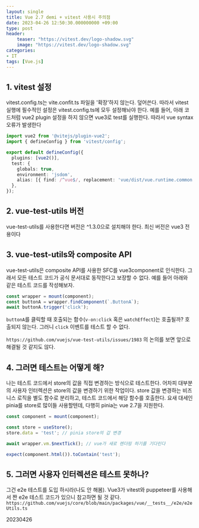 ```yaml
---
layout: single
title: Vue 2.7 demi + vitest 사용시 주의점
date: 2023-04-26 12:50:30.000000000 +09:00
type: post
header:
    teaser: "https://vitest.dev/logo-shadow.svg"
    image: "https://vitest.dev/logo-shadow.svg"
categories:
- IT
tags: [Vue.js]
---
```


## 1. vitest 설정

vitest.config.ts는 vite.confit.ts 파일을 '확장'하지 않는다. 덮어쓴다. 따라서 vitest 실행에 필수적인 설정은 vitest.config.ts에 모두 설정해놔야 한다. 예를 들어, 아래 코드처럼 vue2 plugin 설정을 하지 않으면 vue3로 test를 실행한다. 따라서 vue syntax 오류가 발생한다

```typescript
import vue2 from '@vitejs/plugin-vue2';
import { defineConfig } from 'vitest/config';

export default defineConfig({
  plugins: [vue2()],
  test: {
    globals: true,
    environment: 'jsdom',
    alias: [{ find: /^vue$/, replacement: 'vue/dist/vue.runtime.common.js' }],
  },
});
```

## 2. vue-test-utils 버전
vue-test-utils를 사용한다면 버전은 ^1.3.0으로 설치해야 한다. 최신 버전은 vue3 전용이다

## 3. vue-test-utils와 composite API
vue-test-utils은 composite API를 사용한 SFC를 vue3component로 인식한다. 그래서 모든 테스트 코드가 공식 문서대로 동작한다고 보장할 수 없다. 예를 들어 아래와 같은 테스트 코드를 작성해보자.

```typescript
const wrapper = mount(component);
const buttonA = wrapper.findComponent(`.ButtonA`);
await buttonA.trigger('click');
```

`buttonA`를 클릭할 때 호출되는 함수(`v-on:click` 혹은 `watchEffect`)는 호출될까? 호출되지 않는다. 그러니 `click` 이벤트를 테스트 할 수 없다.

`https://github.com/vuejs/vue-test-utils/issues/1983` 의 논의를 보면 앞으로 해결될 것 같지도 않다.

## 4. 그러면 테스트는 어떻게 해?
나는 테스트 코드에서 store의 값을 직접 변경하는 방식으로 테스트한다. 어차피 대부분의 사용자 인터렉션은 store의 값을 변경하기 위한 작업이다. store 값을 변경하는 비즈니스 로직을 별도 함수로 분리하고, 테스트 코드에서 해당 함수를 호출한다. 요새 대세인 pinia를 store로 많이들 사용할텐데, 다행히 pinia는 vue 2.7을 지원한다.

```typescript
const component = mount(component);

const store = useStore();
store.data = 'test'; // pinia store의 갑 변경

await wrapper.vm.$nextTick(); // vue가 새로 렌더링 하기를 기다린다

expect(component.html()).toContain('test');
```

## 5. 그러면 사용자 인터렉션은 테스트 못하나?
그건 e2e 테스트를 도입 하시라(나도 안 해봄).
Vue3가 vitest와 puppeteer를 사용해서 짠 e2e 테스트 코드가 있으니 참고하면 될 것 같다.
`https://github.com/vuejs/core/blob/main/packages/vue/__tests__/e2e/e2eUtils.ts`

20230426
